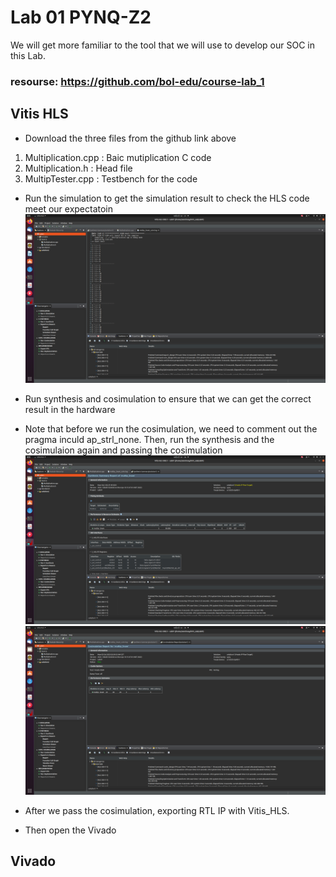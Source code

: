 # Lab 01 PYNQ-Z2
We will get more familiar to the tool that we will use to develop our SOC in this Lab.  
### resourse: https://github.com/bol-edu/course-lab_1
## Vitis HLS
- Download the three files from the github link above  
1.  Multiplication.cpp : Baic mutiplication C code
2.  Multiplication.h : Head file
3.  MultipTester.cpp : Testbench for the code

- Run the simulation to get the simulation result to check the HLS code meet our expectatoin
![vitis_simulation](https://github.com/SamChang03/SOC_Lab/blob/main/Lab01/vitis_simulation.png)  
      
- Run synthesis and cosimulation to ensure that we can get the correct result in the hardware
- Note that before we run the cosimulation, we need to comment out the pragma inculd ap_strl_none. Then, run the synthesis and the cosimulaion again and passing the cosimulation
![synthesis_result](https://github.com/SamChang03/SOC_Lab/blob/main/Lab01/synthesis_result.png)  
![cosimulation_result](https://github.com/SamChang03/SOC_Lab/blob/main/Lab01/cosimulation_result.png)  

- After we pass the cosimulation, exporting RTL IP with Vitis_HLS.
- Then open the Vivado
## Vivado
